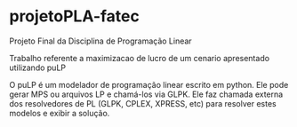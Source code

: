 # projetoPLA-fatec
Projeto Final da Disciplina de Programação Linear

Trabalho referente a maximizacao de lucro de um cenario apresentado utilizando puLP

O puLP é um modelador de programação linear escrito em python. Ele pode gerar MPS ou arquivos LP e chamá-los via GLPK. Ele faz chamada externa dos resolvedores de PL (GLPK, CPLEX, XPRESS, etc) para resolver estes modelos e exibir a solução.
